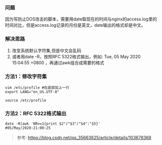 ### 问题

因为写防止DOS攻击的脚本，需要用date取现在的时间与nginx的access.log里的时间对比，但是access.log记录的月份是英文，date输出的格式却是中文。

### 解决思路

1. 改变系统默认字符集,但是中文会乱码
2. 或者用date -R，按照RFC 5322格式输出，例如: Tue, 05 May 2020 15:04:55 +0800 ，再通过awk组合成需要的格式

### 方法1：修改字符集

```shell
vim /etc/profile #在底部加上一行
export LANG="en_US.UTF-8"

source /etc/profile
```



### 方法2：RFC 5322格式输出

```shell
date -R|awk 'NR==1{print $2"/"$3"/"$4":"$5}'
#05/May/2020:21:00:25
```



> 参考: https://blog.csdn.net/qq_35663625/article/details/103678368